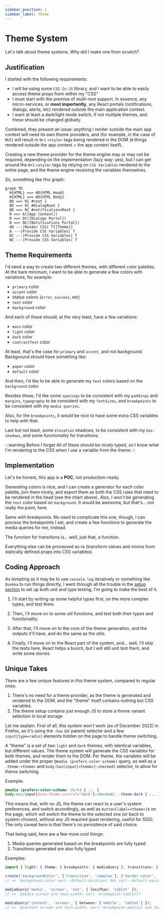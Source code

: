 ```yaml
---
sidebar_position: 1
sidebar_label: Theme
---
```


# Theme System

Let's talk about theme systems. Why did I make one from scratch?

## Justification

I started with the following requirements: 
- I will be using some `CSS-In-JS` library, and I want to be able to easily access theme props from within my "CSS"
- I must start with the premise of multi-root support. In essence, any micro-services, or **most importantly**, any React portals (notifications, dialogs, alerts, etc) rendered outside the main application context.
- I want at least a dark/light mode switch, if not multiple themes, and these should be changed globally.

Combined, they present an issue: anything I render outside the main app context will need its own theme providers, and (for example, in the case of `MUI`) will result in `N+1` `<style>` tags being rendered in the DOM (`N` things rendered outside the app context + the app context itself).

Creating a new theme provider for the theme engine may or may not be required, depending on the implementation (lazy way: yes), but I can get around the `N+1` `<style>` tags by relying on `CSS Variables` rendered to the entire page, and the theme engine receiving the variables themselves.

So, something like this graph:

```mermaid
graph TD
  H{HTML} ==> HD{HTML Head}
  H{HTML} ==> BD{HTML Body}
  BD ==> R{ #root }
  BD ==> D{ #dialogRoot }
  BD ==> N{ #notificationsRoot }
  R ==> A([App Context])
  D ==> DC([Dialogs Portal])
  N ==> NC([Notifications Portal])
  HD ---|Render CSS| T[[Theme]] 
  A ---|Provide CSS Variables| T
  DC ---|Provide CSS Variables| T
  NC ---|Provide CSS Variables| T
```

## Theme Requirements

I'd need a way to create two different themes, with different color palettes. At the bare minimum, I want to be able to generate a few colors with variations, for example: 

- `primary` color
- `accent` color
- status colors (`error`, `success`, etc)
- `text` color
- `background` color

And each of these should, at the very least, have a few variations: 

- `main` color
- `light` color
- `dark` color
- `contrastText` color

At least, that's the case for `primary` and `accent`, and not background. Background should have something like:
 
- `paper` color
- `default` color

And then, I'd like to be able to generate my `text` colors based on the `background` color.

Besides these, I'd like some `spacings` to be consistent with my `paddings` and `margins`, `typography` to be consistent with my `fontSizes`, and `breakpoints` to be consistent with my `media queries`.

Also, for the `breakpoints`, it would be nice to have some extra CSS variables to help with that.

Last but not least, some `elevation` shadows, to be consistent with my `box-shadows`, and some functionality for transitions.

:::warning Before I forget
All of these should be nicely typed, so I know what I'm rendering to the CSS when I use a variable from the theme
:::

## Implementation

Let's be honest, this app is a **POC**, not production-ready. 

Generating colors is nice, and I can create a generator for each color palette, join them nicely, and export them as both the CSS rules that need to be rendered in the head (see the chart above). Also, I won't be generating the `text` color based on `background`. It would be awesome, but that's... not really the point, here.

Same with breakpoints. No need to complicate this one, though, I can process the breakpoints I set, and create a few functions to generate the media queries for me, instead.

The function for transitions is... well, just that, a function.

Everything else can be processed as-is (transform values and mixins from statically defined props into CSS variables).

## Coding Approach

As tempting as it may be to use `console.log` iteratively or something like `Quokka` to run things directly, I went through all the trouble in the [setup section](./setup) to set up both unit and type testing. I'm going to make the best of it.

1. I'll start by writing up some helpful types first, on the more complex types, and test them.

2. Then, I'll move on to some util functions, and test both their types and functionality.

3. After that, I'll move on to the core of the theme generation, and the outputs it'll have, and do the same as the utils.

4. Finally, I'll move on to the React part of the system, and... well, I'll skip the tests here, React helps a bunch, but I will still unit test them, and write some stories. 

## Unique Takes

There are a few unique features in this theme system, compared to regular ones:
1. There's no need for a theme provider, as the theme is generated and rendered to the DOM, and the "theme" itself contains nothing but CSS variables.
2. The theme setup contains just enough JS to store a theme variant selection in local storage

Let me explain. First of all, this system won't work (as of December 2022) in Firefox, as it's using the `:has` (or parent) selector and a few `input[type=radio]` elements hidden on the page to handle theme switching.

A "theme" is a set of two `light` and `dark` themes, with identical variables, but different values. The theme system will generate the CSS variables for both themes, and render them to the DOM. Per theme, the variables will be added under the proper `@media (prefers-color-scheme)` query, as well as a `.theme-<theme>` and `body:has(input[<theme>]:checked)` selector, to allow for theme switching.

Example: 
```css
@media (prefers-color-scheme: dark) { ... }
body:has(input[data-theme-control="dark"]:checked), .theme-dark { ... }
```

This means that, with no JS, the theme can react to a user's system preferences, and switch accordingly, as well as `button[label=<theme>]`s on the page, which will switch the theme to the selected one (or back to system chosen), without any JS required (past rendering, useful for SSG). The only caveat here is that there's no persistence of said choice.

That being said, here are a few more cool things: 
1. Media queries generated based on the breakpoints are fully typed
2. Transitions generated are also fully typed

Examples: 
```ts
import { light: { theme: { breakpoints: { mediaQuery }, transitions: { create } } } } from './theme';

create('backgroundColor', ['transition', 'complex'], ['border-color', 'shortest', 'easeInOut']);
// => 'background-color var(--default-duration) 0ms var(--default-easing), transition var(--complex-duration) 0ms var(--default-easing), border-color var(--shortest-duration) 0ms var(--ease-in-out-easing)'

mediaQuery('media', 'screen', 'not', { lessThan: 'tablet' });
// => '@media screen and (max-width: var(--breakpoint-tablet))'

mediaQuery('content', 'screen', { between: ['mobile', 'tablet'] });
// => '@content screen and (min-width: var(--breakpoint-mobile) and (max-width: var(--breakpoint-tablet))'
```